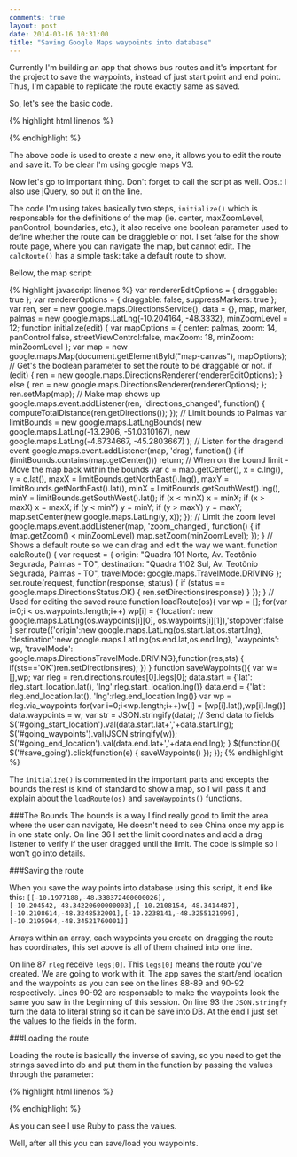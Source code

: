```yaml
---
comments: true
layout: post
date: 2014-03-16 10:31:00
title: "Saving Google Maps waypoints into database"
---
```


Currently I'm building an app that shows bus routes and it's important for the project to save the waypoints, instead of just start point and end point. Thus, I'm capable to replicate the route exactly same as saved.

So, let's see the basic code.

{% highlight html linenos %}<div class="map">
  <div id="map-canvas"/>
</div>
<!-- footer -->
<script type="text/javascript"
  src="https://maps.googleapis.com/maps/api/js?key=AIzaSyDc7y0hbNmHzHKgaqe7VCl6a--P4VAW2lU&sensor=false">
</script>
<script src="maps.js"></script>
<script>
  $( document ).ready(function() {
    initialize(true);
    calcRoute();
  })
</script>
{% endhighlight %}

The above code is used to create a new one, it allows you to edit the route and save it. To be clear I'm using google maps V3.

Now let's go to important thing. Don't forget to call the script as well. Obs.: I also use jQuery, so put it on the line.

The code I'm using takes basically two steps, <code class="code">initialize()</code> which is responsable for the definitions of the map (ie. center, maxZoomLevel, panControl, boundaries, etc.), it also receive one boolean parameter used to define whether the route can be draggleble or not. I set false for the show route page, where you can navigate the map, but cannot edit. The <code class="code">calcRoute()</code> has a simple task: take a default route to show.

Bellow, the map script:

{% highlight javascript linenos %}
var rendererEditOptions = {
  draggable: true
};
var rendererOptions = {
  draggable: false,
  suppressMarkers: true
};
var ren,
    ser = new google.maps.DirectionsService(),
    data = {},
    map, marker,
    palmas = new google.maps.LatLng(-10.204164, -48.3332),
    minZoomLevel = 12;
function initialize(edit) {
  var mapOptions = {
    center: palmas,
    zoom: 14,
    panControl:false,
    streetViewControl:false,
    maxZoom: 18,
    minZoom: minZoomLevel
  };
  var map = new google.maps.Map(document.getElementById("map-canvas"),
      mapOptions);
  // Get's the boolean parameter to set the route to be draggable or not.
  if (edit) {
    ren = new google.maps.DirectionsRenderer(rendererEditOptions);
  } else {
    ren = new google.maps.DirectionsRenderer(rendererOptions);
  };
  ren.setMap(map); // Make map shows up
  google.maps.event.addListener(ren, 'directions_changed', function() {
    computeTotalDistance(ren.getDirections());
  });
  // Limit bounds to Palmas
  var limitBounds = new google.maps.LatLngBounds(
    new google.maps.LatLng(-13.2906, -51.0310167),
    new google.maps.LatLng(-4.6734667, -45.2803667)
  );
  // Listen for the dragend event
   google.maps.event.addListener(map, 'drag', function() {
     if (limitBounds.contains(map.getCenter())) return;
     // When on the bound limit - Move the map back within the bounds
     var c = map.getCenter(),
         x = c.lng(),
         y = c.lat(),
         maxX = limitBounds.getNorthEast().lng(),
         maxY = limitBounds.getNorthEast().lat(),
         minX = limitBounds.getSouthWest().lng(),
         minY = limitBounds.getSouthWest().lat();
     if (x < minX) x = minX;
     if (x > maxX) x = maxX;
     if (y < minY) y = minY;
     if (y > maxY) y = maxY;
     map.setCenter(new google.maps.LatLng(y, x));
   });
   // Limit the zoom level
  google.maps.event.addListener(map, 'zoom_changed', function() {
    if (map.getZoom() < minZoomLevel) map.setZoom(minZoomLevel);
  });
}
// Shows a default route so we can drag and edit the way we want.
function calcRoute() {
  var request = {
      origin: "Quadra 101 Norte, Av. Teotônio Segurada, Palmas - TO",
      destination: "Quadra 1102 Sul, Av. Teotônio Segurada, Palmas - TO",
      travelMode: google.maps.TravelMode.DRIVING
  };
  ser.route(request, function(response, status) {
    if (status == google.maps.DirectionsStatus.OK) { ren.setDirections(response) }
  });
}
// Used for editing the saved route
function loadRoute(os){
  var wp = [];
    for(var i=0;i < os.waypoints.length;i++)
        wp[i] = {'location': new google.maps.LatLng(os.waypoints[i][0], os.waypoints[i][1]),'stopover':false }
    ser.route({'origin':new google.maps.LatLng(os.start.lat,os.start.lng),
    'destination':new google.maps.LatLng(os.end.lat,os.end.lng),
    'waypoints': wp,
    'travelMode': google.maps.DirectionsTravelMode.DRIVING},function(res,sts) {
        if(sts=='OK')ren.setDirections(res);
    })
}
function saveWaypoints(){
  var w=[],wp;
  var rleg = ren.directions.routes[0].legs[0];
  data.start = {'lat': rleg.start_location.lat(), 'lng':rleg.start_location.lng()}
  data.end = {'lat': rleg.end_location.lat(), 'lng':rleg.end_location.lng()}
  var wp = rleg.via_waypoints
  for(var i=0;i<wp.length;i++)w[i] = [wp[i].lat(),wp[i].lng()]
  data.waypoints = w;
  var str = JSON.stringify(data);
  // Send data to fields
  $('#going_start_location').val(data.start.lat+','+data.start.lng);
  $('#going_waypoints').val(JSON.stringify(w));
  $('#going_end_location').val(data.end.lat+','+data.end.lng);
}
$(function(){
  $('#save_going').click(function(e) { saveWaypoints() });
});
{% endhighlight %}

The <code class="code">initialize()</code> is commented in the important parts and excepts the bounds the rest is kind of standard to show a map, so I will pass it and explain about the <code class="code">loadRoute(os)</code> and <code class="code">saveWaypoints()</code> functions.

###The Bounds
The bounds is a way I find really good to limit the area where the user can navigate, He doesn't need to see China once my app is in one state only.
On line 36 I set the limit coordinates and add a drag listener to verify if the user dragged until the limit. The code is simple so I won't go into details.

###Saving the route

When you save the way points into database using this script, it end like this: <code class="code">[[-10.1977188,-48.338372400000026],[-10.204542,-48.34220600000003],[-10.2108154,-48.3414487],[-10.2108614,-48.3248532001],[-10.2238141,-48.3255121999],[-10.2195964,-48.34521760001]]</code>

Arrays within an array, each waypoints you create on dragging the route has coordinates, this set above is all of them chained into one line.

On line 87 <code class="code">rleg</code> receive <code class="code">legs[0]</code>. This <code class="code">legs[0]</code> means the route you've created. We are going to work with it. The app saves the start/end location and the waypoints as you can see on the lines 88-89 and 90-92 respectively. Lines 90-92 are responsable to make the waypoints look the same you saw in the beginning  of this session. On line 93 the <code class="code">JSON.stringfy</code> turn the data to literal string so it can be save into DB. At the end I just set the values to the fields in the form.

###Loading the route

Loading the route is basically the inverse of saving, so you need to get the strings saved into db and put them in the function by passing the values through the parameter:

{% highlight html linenos %}
<script>
  $( document ).ready(function() {
    initialize(true);
    loadRoute(<%= raw '{"start":{"lat":'+@going.start_location.split(",")[0].to_s+',"lng":'+@going.start_location.split(",")[1].to_s+'},"end":{"lat":'+@going.end_location.split(",")[0].to_s+',"lng":'+@going.end_location.split(",")[1].to_s+'},"waypoints":'+@going.waypoints.to_s+'}' %>);
  });
  </script>
{% endhighlight %}

As you can see I use Ruby to pass the values.

Well, after all this you can save/load you waypoints.